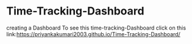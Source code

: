 # Time-Tracking-Dashboard
creating a Dashboard
To see this time-tracking-Dashboard click on this link:https://priyankakumari2003.github.io/Time-Tracking-Dashboard/
